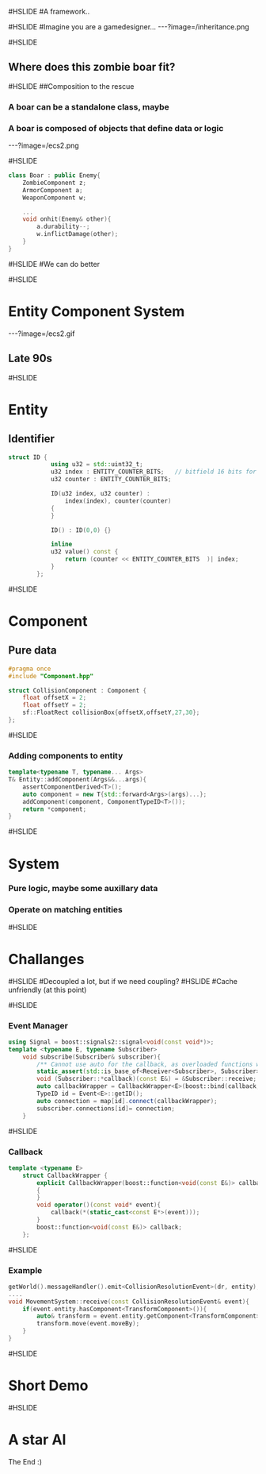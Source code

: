 #HSLIDE
#A framework..

#HSLIDE
#Imagine you are a gamedesigner...
---?image=/inheritance.png

#HSLIDE
## Where does this zombie boar fit?

#HSLIDE
##Composition to the rescue
### A boar can be a standalone class, maybe
### A boar is composed of objects that define data or logic
---?image=/ecs2.png

#HSLIDE
```c++
class Boar : public Enemy{
    ZombieComponent z;
    ArmorComponent a;
    WeaponComponent w;

    ...
    void onhit(Enemy& other){
        a.durability--;
        w.inflictDamage(other);
    }
}
```

#HSLIDE
#We can do better

#HSLIDE
# Entity Component System
---?image=/ecs2.gif
## Late 90s

#HSLIDE
# Entity
## Identifier
```c++
struct ID {
            using u32 = std::uint32_t;
            u32 index : ENTITY_COUNTER_BITS;   // bitfield 16 bits for this variable
            u32 counter : ENTITY_COUNTER_BITS;

            ID(u32 index, u32 counter) :
                index(index), counter(counter)
            {
            }

            ID() : ID(0,0) {}

            inline
            u32 value() const {
                return (counter << ENTITY_COUNTER_BITS  )| index;
            }
        };
```

#HSLIDE
# Component
## Pure data
```c++
#pragma once
#include "Component.hpp"

struct CollisionComponent : Component {
    float offsetX = 2;
    float offsetY = 2;
    sf::FloatRect collisionBox{offsetX,offsetY,27,30};
};
```
#HSLIDE
### Adding components to entity
```c++
template<typename T, typename... Args>
T& Entity::addComponent(Args&&...args){
    assertComponentDerived<T>();
    auto component = new T{std::forward<Args>(args)...};
    addComponent(component, ComponentTypeID<T>());
    return *component;
}
```

#HSLIDE
# System
### Pure logic, maybe some auxillary data

### Operate on matching entities

#HSLIDE
# Challanges
#HSLIDE
#Decoupled a lot, but if we need coupling?
#HSLIDE
#Cache unfriendly (at this point)

#HSLIDE
### Event Manager
```c++
using Signal = boost::signals2::signal<void(const void*)>;
template <typename E, typename Subscriber>
    void subscribe(Subscriber& subscriber){
        /** Cannot use auto for the callback, as overloaded functions will fudge up... **/
        static_assert(std::is_base_of<Receiver<Subscriber>, Subscriber>::value, "Subscriber must derive from receiver!..");
        void (Subscriber::*callback)(const E&) = &Subscriber::receive;
        auto callbackWrapper = CallbackWrapper<E>(boost::bind(callback, &subscriber, _1));
        TypeID id = Event<E>::getID();  
        auto connection = map[id].connect(callbackWrapper);
        subscriber.connections[id]= connection;
    }
```
#HSLIDE
### Callback
```c++
template <typename E>
    struct CallbackWrapper {
        explicit CallbackWrapper(boost::function<void(const E&)> callback) :callback(callback)
        {
        }
        void operator()(const void* event){
            callback(*(static_cast<const E*>(event)));
        }
        boost::function<void(const E&)> callback;
    };
```
#HSLIDE 
### Example
```c++
getWorld().messageHandler().emit<CollisionResolutionEvent>(dr, entity);
....
void MovementSystem::receive(const CollisionResolutionEvent& event){
    if(event.entity.hasComponent<TransformComponent>()){
        auto& transform = event.entity.getComponent<TransformComponent>().transform;
        transform.move(event.moveBy);
    }
}
```

#HSLIDE
# Short Demo
#HSLIDE 
# A star AI
The End :)
